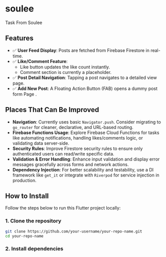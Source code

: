 # soulee
Task From Soulee
## Features

- ✅ **User Feed Display**: Posts are fetched from Firebase Firestore in real-time.
- ✅ **Like/Comment Feature**:  
  - Like button updates the like count instantly.  
  - Comment section is currently a placeholder.
- ✅ **Post Detail Navigation**: Tapping a post navigates to a detailed view page.
- ✅ **Add New Post**: A Floating Action Button (FAB) opens a dummy post form Page .

## Places That Can Be Improved

-  **Navigation**: Currently uses basic `Navigator.push`. Consider migrating to `go_router` for cleaner, declarative, and URL-based routing.
-  **Firebase Functions Usage**: Explore Firebase Cloud Functions for tasks like automating notifications, handling likes/comments logic, or validating data server-side.
- **Security Rules**: Improve Firestore security rules to ensure only authenticated users can read/write specific data.
- **Validation & Error Handling**: Enhance input validation and display error messages gracefully across forms and network actions.
- **Dependency Injection**: For better scalability and testability, use a DI framework like `get_it` or integrate with `Riverpod` for service injection in production.

## How to Install

Follow the steps below to run this Flutter project locally:

### 1. Clone the repository

```bash
git clone https://github.com/your-username/your-repo-name.git
cd your-repo-name
```
### 2. Install dependencies
```flutter pub get
```